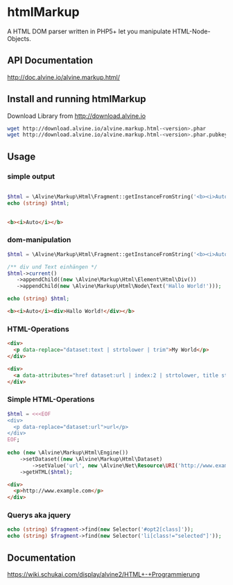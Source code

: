 # htmlMarkup
A HTML DOM parser written in PHP5+ let you manipulate HTML-Node-Objects.

## API Documentation

http://doc.alvine.io/alvine.markup.html/

## Install and running htmlMarkup

Download Library from http://download.alvine.io

```bash
wget http://download.alvine.io/alvine.markup.html-<version>.phar
wget http://download.alvine.io/alvine.markup.html-<version>.phar.pubkey
````

## Usage

### simple output

 ```php

$html = \Alvine\Markup\Html\Fragment::getInstanceFromString('<b><i>Auto</i></b>');
echo (string) $html;
    
```

```html
<b><i>Auto</i></b>
```

### dom-manipulation

 ```php
$html = \Alvine\Markup\Html\Fragment::getInstanceFromString('<b><i>Auto</i></b>');
 
/** div und Text einhängen */
$html->current()
    ->appendChild((new \Alvine\Markup\Html\Element\Html\Div())
    ->appendChild(new \Alvine\Markup\Html\Node\Text('Hallo World!')));
 
echo (string) $html;
```

```html
<b><i>Auto</i><div>Hallo World!</div></b>
```

### HTML-Operations

```html
<div>
  <p data-replace="dataset:text | strtolower | trim">My World</p>
</div>
```

```html
<div>
  <a data-attributes="href dataset:url | index:2 | strtolower, title string:Mein Titel | trim">My World</a>
</div>
```

### Simple HTML-Operations

```php
$html = <<<EOF
<div>
  <p data-replace="dataset:url">url</p>
</div>
EOF;
 
echo (new \Alvine\Markup\Html\Engine())
    ->setDataset((new \Alvine\Markup\Html\Dataset)
        ->setValue('url', new \Alvine\Net\Resource\URI('http://www.example.com')))
    ->getHTML($html);
```

```html
<div>
  <p>http://www.example.com</p>
</div>
```

### Querys aka jquery

```php
echo (string) $fragment->find(new Selector('#opt2[class]'));
echo (string) $fragment->find(new Selector('li[class!="selected"]'));
```

## Documentation

https://wiki.schukai.com/display/alvine2/HTML+-+Programmierung
